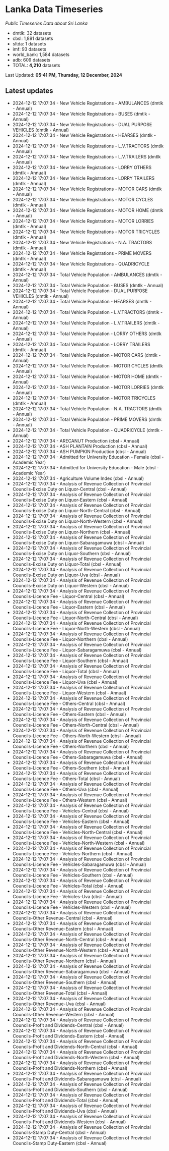 # Lanka Data Timeseries
*Public Timeseries Data about Sri Lanka*

* dmtlk: 32 datasets
* cbsl: 1,891 datasets
* sltda: 1 datasets
* imf: 93 datasets
* world_bank: 1,584 datasets
* adb: 609 datasets
* TOTAL: **4,210** datasets

Last Updated: **05:41 PM, Thursday, 12 December, 2024**

## Latest updates

* 2024-12-12 17:07:34 - New Vehicle Registrations - AMBULANCES (dmtlk - Annual)
* 2024-12-12 17:07:34 - New Vehicle Registrations - BUSES (dmtlk - Annual)
* 2024-12-12 17:07:34 - New Vehicle Registrations - DUAL PURPOSE VEHICLES (dmtlk - Annual)
* 2024-12-12 17:07:34 - New Vehicle Registrations - HEARSES (dmtlk - Annual)
* 2024-12-12 17:07:34 - New Vehicle Registrations - L.V.TRACTORS (dmtlk - Annual)
* 2024-12-12 17:07:34 - New Vehicle Registrations - L.V.TRAILERS (dmtlk - Annual)
* 2024-12-12 17:07:34 - New Vehicle Registrations - LORRY OTHERS (dmtlk - Annual)
* 2024-12-12 17:07:34 - New Vehicle Registrations - LORRY TRAILERS (dmtlk - Annual)
* 2024-12-12 17:07:34 - New Vehicle Registrations - MOTOR CARS (dmtlk - Annual)
* 2024-12-12 17:07:34 - New Vehicle Registrations - MOTOR CYCLES (dmtlk - Annual)
* 2024-12-12 17:07:34 - New Vehicle Registrations - MOTOR HOME (dmtlk - Annual)
* 2024-12-12 17:07:34 - New Vehicle Registrations - MOTOR LORRIES (dmtlk - Annual)
* 2024-12-12 17:07:34 - New Vehicle Registrations - MOTOR TRICYCLES (dmtlk - Annual)
* 2024-12-12 17:07:34 - New Vehicle Registrations - N.A. TRACTORS (dmtlk - Annual)
* 2024-12-12 17:07:34 - New Vehicle Registrations - PRIME MOVERS (dmtlk - Annual)
* 2024-12-12 17:07:34 - New Vehicle Registrations - QUADRICYCLE (dmtlk - Annual)
* 2024-12-12 17:07:34 - Total Vehicle Population - AMBULANCES (dmtlk - Annual)
* 2024-12-12 17:07:34 - Total Vehicle Population - BUSES (dmtlk - Annual)
* 2024-12-12 17:07:34 - Total Vehicle Population - DUAL PURPOSE VEHICLES (dmtlk - Annual)
* 2024-12-12 17:07:34 - Total Vehicle Population - HEARSES (dmtlk - Annual)
* 2024-12-12 17:07:34 - Total Vehicle Population - L.V.TRACTORS (dmtlk - Annual)
* 2024-12-12 17:07:34 - Total Vehicle Population - L.V.TRAILERS (dmtlk - Annual)
* 2024-12-12 17:07:34 - Total Vehicle Population - LORRY OTHERS (dmtlk - Annual)
* 2024-12-12 17:07:34 - Total Vehicle Population - LORRY TRAILERS (dmtlk - Annual)
* 2024-12-12 17:07:34 - Total Vehicle Population - MOTOR CARS (dmtlk - Annual)
* 2024-12-12 17:07:34 - Total Vehicle Population - MOTOR CYCLES (dmtlk - Annual)
* 2024-12-12 17:07:34 - Total Vehicle Population - MOTOR HOME (dmtlk - Annual)
* 2024-12-12 17:07:34 - Total Vehicle Population - MOTOR LORRIES (dmtlk - Annual)
* 2024-12-12 17:07:34 - Total Vehicle Population - MOTOR TRICYCLES (dmtlk - Annual)
* 2024-12-12 17:07:34 - Total Vehicle Population - N.A. TRACTORS (dmtlk - Annual)
* 2024-12-12 17:07:34 - Total Vehicle Population - PRIME MOVERS (dmtlk - Annual)
* 2024-12-12 17:07:34 - Total Vehicle Population - QUADRICYCLE (dmtlk - Annual)
* 2024-12-12 17:07:34 - ARECANUT Production (cbsl - Annual)
* 2024-12-12 17:07:34 - ASH PLANTAIN Production (cbsl - Annual)
* 2024-12-12 17:07:34 - ASH PUMPKIN Production (cbsl - Annual)
* 2024-12-12 17:07:34 - Admitted for University Education - Female (cbsl - Academic Year)
* 2024-12-12 17:07:34 - Admitted for University Education - Male (cbsl - Academic Year)
* 2024-12-12 17:07:34 - Agriculture Volume Index (cbsl - Annual)
* 2024-12-12 17:07:34 - Analysis of Revenue Collection of Provincial Councils-Excise Duty on Liquor-Central (cbsl - Annual)
* 2024-12-12 17:07:34 - Analysis of Revenue Collection of Provincial Councils-Excise Duty on Liquor-Eastern (cbsl - Annual)
* 2024-12-12 17:07:34 - Analysis of Revenue Collection of Provincial Councils-Excise Duty on Liquor-North-Central (cbsl - Annual)
* 2024-12-12 17:07:34 - Analysis of Revenue Collection of Provincial Councils-Excise Duty on Liquor-North-Western (cbsl - Annual)
* 2024-12-12 17:07:34 - Analysis of Revenue Collection of Provincial Councils-Excise Duty on Liquor-Northern (cbsl - Annual)
* 2024-12-12 17:07:34 - Analysis of Revenue Collection of Provincial Councils-Excise Duty on Liquor-Sabaragamuwa (cbsl - Annual)
* 2024-12-12 17:07:34 - Analysis of Revenue Collection of Provincial Councils-Excise Duty on Liquor-Southern (cbsl - Annual)
* 2024-12-12 17:07:34 - Analysis of Revenue Collection of Provincial Councils-Excise Duty on Liquor-Total (cbsl - Annual)
* 2024-12-12 17:07:34 - Analysis of Revenue Collection of Provincial Councils-Excise Duty on Liquor-Uva (cbsl - Annual)
* 2024-12-12 17:07:34 - Analysis of Revenue Collection of Provincial Councils-Excise Duty on Liquor-Western (cbsl - Annual)
* 2024-12-12 17:07:34 - Analysis of Revenue Collection of Provincial Councils-Licence Fee - Liquor-Central (cbsl - Annual)
* 2024-12-12 17:07:34 - Analysis of Revenue Collection of Provincial Councils-Licence Fee - Liquor-Eastern (cbsl - Annual)
* 2024-12-12 17:07:34 - Analysis of Revenue Collection of Provincial Councils-Licence Fee - Liquor-North-Central (cbsl - Annual)
* 2024-12-12 17:07:34 - Analysis of Revenue Collection of Provincial Councils-Licence Fee - Liquor-North-Western (cbsl - Annual)
* 2024-12-12 17:07:34 - Analysis of Revenue Collection of Provincial Councils-Licence Fee - Liquor-Northern (cbsl - Annual)
* 2024-12-12 17:07:34 - Analysis of Revenue Collection of Provincial Councils-Licence Fee - Liquor-Sabaragamuwa (cbsl - Annual)
* 2024-12-12 17:07:34 - Analysis of Revenue Collection of Provincial Councils-Licence Fee - Liquor-Southern (cbsl - Annual)
* 2024-12-12 17:07:34 - Analysis of Revenue Collection of Provincial Councils-Licence Fee - Liquor-Total (cbsl - Annual)
* 2024-12-12 17:07:34 - Analysis of Revenue Collection of Provincial Councils-Licence Fee - Liquor-Uva (cbsl - Annual)
* 2024-12-12 17:07:34 - Analysis of Revenue Collection of Provincial Councils-Licence Fee - Liquor-Western (cbsl - Annual)
* 2024-12-12 17:07:34 - Analysis of Revenue Collection of Provincial Councils-Licence Fee - Others-Central (cbsl - Annual)
* 2024-12-12 17:07:34 - Analysis of Revenue Collection of Provincial Councils-Licence Fee - Others-Eastern (cbsl - Annual)
* 2024-12-12 17:07:34 - Analysis of Revenue Collection of Provincial Councils-Licence Fee - Others-North-Central (cbsl - Annual)
* 2024-12-12 17:07:34 - Analysis of Revenue Collection of Provincial Councils-Licence Fee - Others-North-Western (cbsl - Annual)
* 2024-12-12 17:07:34 - Analysis of Revenue Collection of Provincial Councils-Licence Fee - Others-Northern (cbsl - Annual)
* 2024-12-12 17:07:34 - Analysis of Revenue Collection of Provincial Councils-Licence Fee - Others-Sabaragamuwa (cbsl - Annual)
* 2024-12-12 17:07:34 - Analysis of Revenue Collection of Provincial Councils-Licence Fee - Others-Southern (cbsl - Annual)
* 2024-12-12 17:07:34 - Analysis of Revenue Collection of Provincial Councils-Licence Fee - Others-Total (cbsl - Annual)
* 2024-12-12 17:07:34 - Analysis of Revenue Collection of Provincial Councils-Licence Fee - Others-Uva (cbsl - Annual)
* 2024-12-12 17:07:34 - Analysis of Revenue Collection of Provincial Councils-Licence Fee - Others-Western (cbsl - Annual)
* 2024-12-12 17:07:34 - Analysis of Revenue Collection of Provincial Councils-Licence Fee - Vehicles-Central (cbsl - Annual)
* 2024-12-12 17:07:34 - Analysis of Revenue Collection of Provincial Councils-Licence Fee - Vehicles-Eastern (cbsl - Annual)
* 2024-12-12 17:07:34 - Analysis of Revenue Collection of Provincial Councils-Licence Fee - Vehicles-North-Central (cbsl - Annual)
* 2024-12-12 17:07:34 - Analysis of Revenue Collection of Provincial Councils-Licence Fee - Vehicles-North-Western (cbsl - Annual)
* 2024-12-12 17:07:34 - Analysis of Revenue Collection of Provincial Councils-Licence Fee - Vehicles-Northern (cbsl - Annual)
* 2024-12-12 17:07:34 - Analysis of Revenue Collection of Provincial Councils-Licence Fee - Vehicles-Sabaragamuwa (cbsl - Annual)
* 2024-12-12 17:07:34 - Analysis of Revenue Collection of Provincial Councils-Licence Fee - Vehicles-Southern (cbsl - Annual)
* 2024-12-12 17:07:34 - Analysis of Revenue Collection of Provincial Councils-Licence Fee - Vehicles-Total (cbsl - Annual)
* 2024-12-12 17:07:34 - Analysis of Revenue Collection of Provincial Councils-Licence Fee - Vehicles-Uva (cbsl - Annual)
* 2024-12-12 17:07:34 - Analysis of Revenue Collection of Provincial Councils-Licence Fee - Vehicles-Western (cbsl - Annual)
* 2024-12-12 17:07:34 - Analysis of Revenue Collection of Provincial Councils-Other Revenue-Central (cbsl - Annual)
* 2024-12-12 17:07:34 - Analysis of Revenue Collection of Provincial Councils-Other Revenue-Eastern (cbsl - Annual)
* 2024-12-12 17:07:34 - Analysis of Revenue Collection of Provincial Councils-Other Revenue-North-Central (cbsl - Annual)
* 2024-12-12 17:07:34 - Analysis of Revenue Collection of Provincial Councils-Other Revenue-North-Western (cbsl - Annual)
* 2024-12-12 17:07:34 - Analysis of Revenue Collection of Provincial Councils-Other Revenue-Northern (cbsl - Annual)
* 2024-12-12 17:07:34 - Analysis of Revenue Collection of Provincial Councils-Other Revenue-Sabaragamuwa (cbsl - Annual)
* 2024-12-12 17:07:34 - Analysis of Revenue Collection of Provincial Councils-Other Revenue-Southern (cbsl - Annual)
* 2024-12-12 17:07:34 - Analysis of Revenue Collection of Provincial Councils-Other Revenue-Total (cbsl - Annual)
* 2024-12-12 17:07:34 - Analysis of Revenue Collection of Provincial Councils-Other Revenue-Uva (cbsl - Annual)
* 2024-12-12 17:07:34 - Analysis of Revenue Collection of Provincial Councils-Other Revenue-Western (cbsl - Annual)
* 2024-12-12 17:07:34 - Analysis of Revenue Collection of Provincial Councils-Profit and Dividends-Central (cbsl - Annual)
* 2024-12-12 17:07:34 - Analysis of Revenue Collection of Provincial Councils-Profit and Dividends-Eastern (cbsl - Annual)
* 2024-12-12 17:07:34 - Analysis of Revenue Collection of Provincial Councils-Profit and Dividends-North-Central (cbsl - Annual)
* 2024-12-12 17:07:34 - Analysis of Revenue Collection of Provincial Councils-Profit and Dividends-North-Western (cbsl - Annual)
* 2024-12-12 17:07:34 - Analysis of Revenue Collection of Provincial Councils-Profit and Dividends-Northern (cbsl - Annual)
* 2024-12-12 17:07:34 - Analysis of Revenue Collection of Provincial Councils-Profit and Dividends-Sabaragamuwa (cbsl - Annual)
* 2024-12-12 17:07:34 - Analysis of Revenue Collection of Provincial Councils-Profit and Dividends-Southern (cbsl - Annual)
* 2024-12-12 17:07:34 - Analysis of Revenue Collection of Provincial Councils-Profit and Dividends-Total (cbsl - Annual)
* 2024-12-12 17:07:34 - Analysis of Revenue Collection of Provincial Councils-Profit and Dividends-Uva (cbsl - Annual)
* 2024-12-12 17:07:34 - Analysis of Revenue Collection of Provincial Councils-Profit and Dividends-Western (cbsl - Annual)
* 2024-12-12 17:07:34 - Analysis of Revenue Collection of Provincial Councils-Stamp Duty-Central (cbsl - Annual)
* 2024-12-12 17:07:34 - Analysis of Revenue Collection of Provincial Councils-Stamp Duty-Eastern (cbsl - Annual)